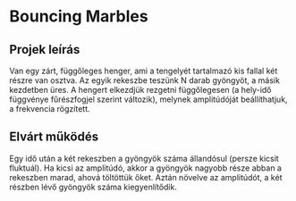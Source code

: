 # Bouncing Marbles
 
## Projek leírás
Van egy zárt, függőleges henger, ami a tengelyét tartalmazó kis fallal két részre van osztva. Az egyik rekeszbe teszünk N darab gyöngyöt, a másik kezdetben üres. A hengert elkezdjük rezgetni függőlegesen (a hely-idő függvénye fűrészfogjel szerint változik), melynek amplitúdóját beállíthatjuk, a frekvencia rögzített. 

## Elvárt működés 

Egy idő után a két rekeszben a gyöngyök száma állandósul (persze kicsit fluktuál). Ha kicsi az amplitúdó, akkor a gyöngyök nagyobb része abban a rekeszben marad, ahová töltöttük őket. Aztán növelve az amplitúdót, a két részben lévő gyöngyök száma kiegyenlítődik.
